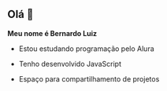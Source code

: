 ## Olá 👋

**Meu nome é Bernardo Luiz**

- Estou estudando programação pelo Alura

- Tenho desenvolvido JavaScript

- Espaço para compartilhamento de projetos
